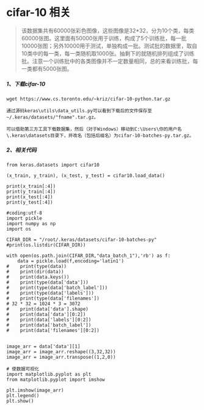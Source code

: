 # cifar-10 相关

> 该数据集共有60000张彩色图像，这些图像是32*32，分为10个类，每类60000张图。这里面有50000张用于训练，构成了5个训练批，每一批10000张图；另外10000用于测试，单独构成一批。测试批的数据里，取自10类中的每一类，每一类随机取1000张。抽剩下的就随机排列组成了训练批。注意一个训练批中的各类图像并不一定数量相同，总的来看训练批，每一类都有5000张图。

[cifa-10简介]: https://www.cnblogs.com/Jerry-Dong/p/8109938.html
[cifa-10官网]: http://www.cs.toronto.edu/~kriz/cifar.html
[keras离线下载cifar数据集]: https://blog.csdn.net/nima1994/article/details/79910597

##### 1、下载cifar-10
```
wget https://www.cs.toronto.edu/~kriz/cifar-10-python.tar.gz

通过源码keras\utils\data_utils.py可以看到下载后的文件保存至~/.keras/datasets/"fname".tar.gz。

可以借助第三方工具下载数据集，然后（对于Windows）移动到C:\Users\你的用户名\.keras\datasets目录下，并改名（包括后缀名）为cifar-10-batches-py.tar.gz。

```
##### 2、相关代码
```
from keras.datasets import cifar10

(x_train, y_train), (x_test, y_test) = cifar10.load_data()

print(x_train[:4])
print(y_train[:4])
print(x_test[:4])
print(y_test[:4])

#coding:utf-8
import pickle
import numpy as np
import os

CIFAR_DIR = "/root/.keras/datasets/cifar-10-batches-py"
#print(os.listdir(CIFAR_DIR))

with open(os.path.join(CIFAR_DIR,"data_batch_1"),'rb') as f:
    data = pickle.load(f,encoding='latin1')
#    print(type(data))
#    print(dir(data))
#    print(data.keys())
#    print(type(data['data']))
#    print(type(data['batch_label']))
#    print(type(data['labels']))
#    print(type(data['filenames'])
# 32 * 32 = 1024 * 3 = 3072
#    print(data['data'].shape)
#    print(data['data'][0:2])
#    print(data['labels'][0:2])
#    print(data['batch_label'])
#    print(data['filenames'][0:2])


image_arr = data['data'][1]
image_arr = image_arr.reshape((3,32,32))
image_arr = image_arr.transpose((1,2,0))

# 使数据可视化
import matplotlib.pyplot as plt
from matplotlib.pyplot import imshow

plt.imshow(image_arr)
plt.legend()
plt.show()

```